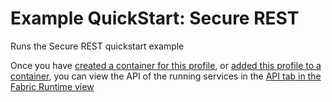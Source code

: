 # Example QuickStart: Secure REST

Runs the Secure REST quickstart example

Once you have <a href="#/fabric/containers/createContainer?profileIds={{profileId}}">created a container for this profile</a>, or <a href="#/fabric/assignProfile?vid={{versionId}}&amp;pid={{profileId}}">added this profile to a container</a>, you can view the API of the running services in the <a href="#/fabric/api">API tab in the Fabric Runtime view</a>